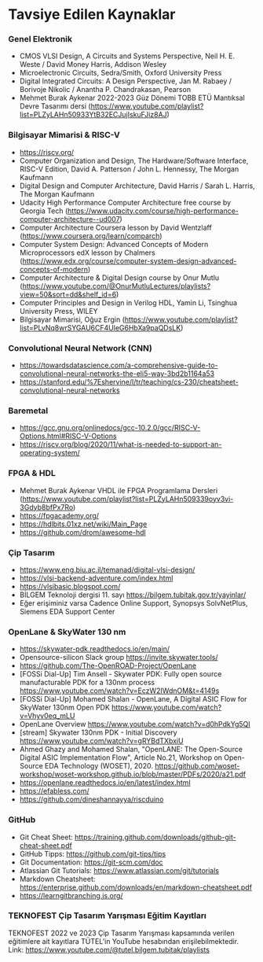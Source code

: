 # Tavsiye Edilen Kaynaklar 

 

### Genel Elektronik 

* CMOS VLSI Design, A Circuits and Systems Perspective, Neil H. E. Weste  / David Money Harris, Addison Wesley 
* Microelectronic Circuits, Sedra/Smith, Oxford University Press 
* Digital Integrated Circuits: A Design Perspective, Jan M. Rabaey / Borivoje Nikolic / Anantha P. Chandrakasan, Pearson  
* Mehmet Burak Aykenar 2022-2023 Güz Dönemi TOBB ETÜ Mantıksal Devre Tasarımı dersi (https://www.youtube.com/playlist?list=PLZyLAHn50933YtB32ECJujIskuFJiz8AJ) 

 
### Bilgisayar Mimarisi & RISC-V 

* https://riscv.org/ 
* Computer Organization and Design, The Hardware/Software Interface, RISC-V Edition, David A. Patterson / John L. Hennessy, The Morgan Kaufmann 
* Digital Design and Computer Architecture, David Harris / Sarah L. Harris, The Morgan Kaufmann 
* Udacity High Performance Computer Architecture free course by Georgia Tech (https://www.udacity.com/course/high-performance-computer-architecture--ud007) 
* Computer Architecture Coursera lesson by David Wentzlaff (https://www.coursera.org/learn/comparch) 
* Computer System Design: Advanced Concepts of Modern Microprocessors edX lesson by Chalmers (https://www.edx.org/course/computer-system-design-advanced-concepts-of-modern) 
* Computer Architecture & Digital Design course by Onur Mutlu (https://www.youtube.com/@OnurMutluLectures/playlists?view=50&sort=dd&shelf_id=6) 
* Computer Principles and Design in Verilog HDL, Yamin Li, Tsinghua University Press, WILEY 
* Bilgisayar Mimarisi, Oğuz Ergin (https://www.youtube.com/playlist?list=PLvNq8wrSYGAU6CF4UleG6HbXa9paQDsLK) 


### Convolutional Neural Network (CNN) 

* https://towardsdatascience.com/a-comprehensive-guide-to-convolutional-neural-networks-the-eli5-way-3bd2b1164a53 
* https://stanford.edu/%7Eshervine/l/tr/teaching/cs-230/cheatsheet-convolutional-neural-networks 
 

### Baremetal 

* https://gcc.gnu.org/onlinedocs/gcc-10.2.0/gcc/RISC-V-Options.html#RISC-V-Options 
* https://riscv.org/blog/2020/11/what-is-needed-to-support-an-operating-system/  

 
### FPGA & HDL 

* Mehmet Burak Aykenar VHDL ile FPGA Programlama Dersleri (https://www.youtube.com/playlist?list=PLZyLAHn509339oyv3vi-3Gdyb8bfPx7Ro) 
* https://fpgacademy.org/ 
* https://hdlbits.01xz.net/wiki/Main_Page 
* https://github.com/drom/awesome-hdl 
 

### Çip Tasarım 

* https://www.eng.biu.ac.il/temanad/digital-vlsi-design/ 
* https://vlsi-backend-adventure.com/index.html 
* https://vlsibasic.blogspot.com/ 
* BİLGEM Teknoloji dergisi 11. sayı https://bilgem.tubitak.gov.tr/yayinlar/
* Eğer erişiminiz varsa Cadence Online Support, Synopsys SolvNetPlus, Siemens EDA Support Center 

 
### OpenLane & SkyWater 130 nm 

* https://skywater-pdk.readthedocs.io/en/main/ 
* Opensource-silicon Slack group https://invite.skywater.tools/ 
* https://github.com/The-OpenROAD-Project/OpenLane 
* [FOSSi Dial-Up] Tim Ansell - Skywater PDK: Fully open source manufacturable PDK for a 130nm process https://www.youtube.com/watch?v=EczW2IWdnOM&t=4149s
* [FOSSi Dial-Up] Mohamed Shalan - OpenLane, A Digital ASIC Flow for SkyWater 130nm Open PDK https://www.youtube.com/watch?v=Vhyv0eq_mLU
* OpenLane Overview https://www.youtube.com/watch?v=d0hPdkYg5QI
* [stream] Skywater 130nm PDK - Initial Discovery https://www.youtube.com/watch?v=gRYBdTXbxiU
* Ahmed Ghazy and Mohamed Shalan, "OpenLANE: The Open-Source Digital ASIC Implementation Flow", Article No.21, Workshop on Open-Source EDA Technology (WOSET), 2020. https://github.com/woset-workshop/woset-workshop.github.io/blob/master/PDFs/2020/a21.pdf
* https://openlane.readthedocs.io/en/latest/index.html
* https://efabless.com/ 
* https://github.com/dineshannayya/riscduino 

### GitHub

* Git Cheat Sheet: https://training.github.com/downloads/github-git-cheat-sheet.pdf
* GitHub Tipps: https://github.com/git-tips/tips
* Git Documentation: https://git-scm.com/doc
* Atlassian Git Tutorials: https://www.atlassian.com/git/tutorials
* Markdown Cheatsheet: https://enterprise.github.com/downloads/en/markdown-cheatsheet.pdf
* https://learngitbranching.js.org/

 
### TEKNOFEST Çip Tasarım Yarışması Eğitim Kayıtları

TEKNOFEST 2022 ve 2023 Çip Tasarım Yarışması kapsamında verilen eğitimlere ait kayıtlara TÜTEL’in YouTube hesabından erişilebilmektedir.  
Link: https://www.youtube.com/@tutel.bilgem.tubitak/playlists 
